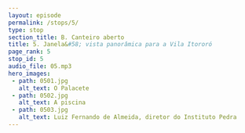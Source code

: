 ```yaml
---
layout: episode
permalink: /stops/5/
type: stop
section_title: B. Canteiro aberto
title: 5. Janela&#58; vista panorâmica para a Vila Itororó
page_rank: 5
stop_id: 5
audio_file: 05.mp3
hero_images:
 - path: 0501.jpg
   alt_text: O Palacete
 - path: 0502.jpg
   alt_text: A piscina
 - path: 0503.jpg
   alt_text: Luiz Fernando de Almeida, diretor do Instituto Pedra
---
```


